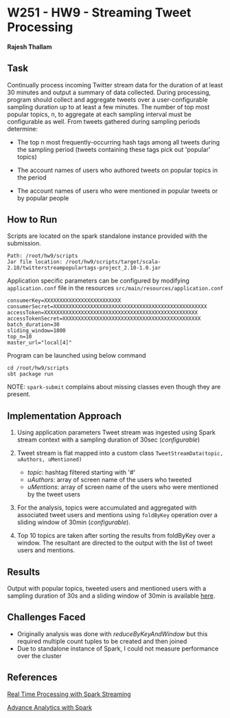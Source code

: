 # W251 - HW9 - Streaming Tweet Processing
#### Rajesh Thallam

## Task

Continually process incoming Twitter stream data for the duration of at least 30 minutes and output a summary of data collected. During processing, program should collect and aggregate tweets over a user-configurable sampling duration up to at least a few minutes. The number of top most popular topics, n, to aggregate at each sampling interval must be configurable as well. From tweets gathered during sampling periods determine:

- The top n most frequently-occurring hash tags among all tweets during the sampling period (tweets containing these tags pick out 'popular' topics)

- The account names of users who authored tweets on popular topics in the period

- The account names of users who were mentioned in popular tweets or by popular people

## How to Run

Scripts are located on the spark standalone instance provided with the submission.

```
Path: /root/hw9/scripts
Jar file location: /root/hw9/scripts/target/scala-2.10/twitterstreampopulartags-project_2.10-1.0.jar
```

Application specific parameters can be configured by modifying `application.conf` file in the resources `src/main/resources/application.conf`

```
consumerKey=XXXXXXXXXXXXXXXXXXXXXXXXX
consumerSecret=XXXXXXXXXXXXXXXXXXXXXXXXXXXXXXXXXXXXXXXXXXXXXXXXXX
accessToken=XXXXXXXXXXXXXXXXXXXXXXXXXXXXXXXXXXXXXXXXXXXXXXXXXX
accessTokenSecret=XXXXXXXXXXXXXXXXXXXXXXXXXXXXXXXXXXXXXXXXXXXXX
batch_duration=30
sliding_window=1800
top_n=10
master_url="local[4]"
```

Program can be launched using below command

```
cd /root/hw9/scripts
sbt package run
```

NOTE: `spark-submit` complains about missing classes even though they are present.

## Implementation Approach

1. Using application parameters Tweet stream was ingested using Spark stream context with a sampling duration of 30sec (*configurable*)

2. Tweet stream is flat mapped into a custom class `TweetStreamData(topic, uAuthors, uMentioned)`

    - *topic*: hashtag filtered starting with '#'
    - *uAuthors*: array of screen name of the users who tweeted
    - *uMentions*: array of screen name of the users who were mentioned by the tweet users

3. For the analysis, topics were accumulated and aggregated with associated tweet users and mentions using `foldByKey` operation over a sliding window of 30min (*configurable*). 

4. Top 10 topics are taken after sorting the results from foldByKey over a window. The resultant are directed to the output with the list of tweet users and mentions.  

## Results
Output with popular topics, tweeted users and mentioned users with a sampling duration of 30s and a sliding window of 30min is available [here](results_30min.out).

## Challenges Faced
- Originally analysis was done with *reduceByKeyAndWindow* but this required multiple count tuples to be created and then joined
- Due to standalone instance of Spark, I could not measure performance over the cluster

## References
[Real Time Processing with Spark Streaming](http://ampcamp.berkeley.edu/3/exercises/realtime-processing-with-spark-streaming.html)

[Advance Analytics with Spark](https://www.safaribooksonline.com/library/view/advanced-analytics-with/9781491912751/ch02.html#DataCleansingAggregate)
